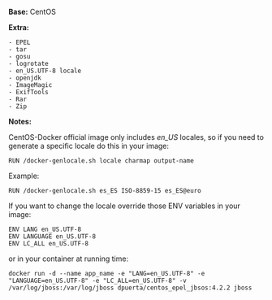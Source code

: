 **Base:** CentOS

**Extra:**

	- EPEL
	- tar
	- gosu
	- logrotate
	- en_US.UTF-8 locale
	- openjdk
	- ImageMagic 
	- ExifTools
	- Rar
	- Zip 
	
**Notes:**

CentOS-Docker official image only includes *en_US* locales,
so if you need to generate a specific locale do this in your image:

	RUN /docker-genlocale.sh locale charmap output-name


Example:

	RUN /docker-genlocale.sh es_ES ISO-8859-15 es_ES@euro



If you want to change the locale override those ENV variables in your image:

	ENV LANG en_US.UTF-8
	ENV LANGUAGE en_US.UTF-8
	ENV LC_ALL en_US.UTF-8


or in your container at running time:

	docker run -d --name app_name -e "LANG=en_US.UTF-8" -e "LANGUAGE=en_US.UTF-8" -e "LC_ALL=en_US.UTF-8" -v /var/log/jboss:/var/log/jboss dpuerta/centos_epel_jbsos:4.2.2 jboss
